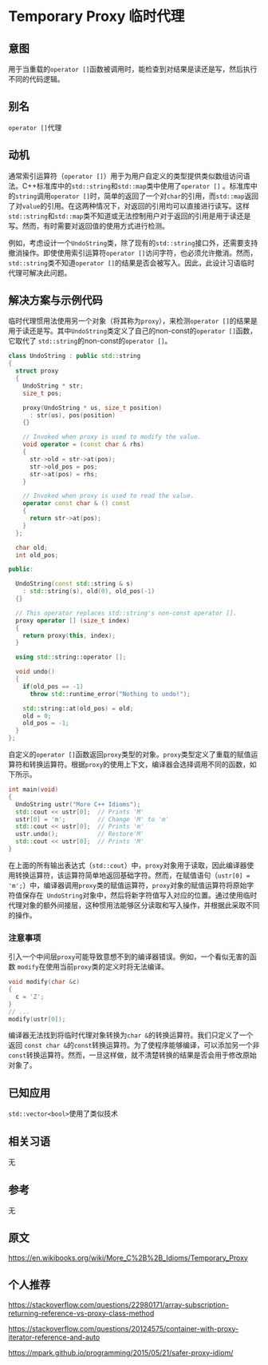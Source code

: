 # Temporary Proxy 临时代理

## 意图

用于当重载的``operator []``函数被调用时，能检查到对结果是读还是写，然后执行不同的代码逻辑。

## 别名

``operator []``代理

## 动机

通常索引运算符（``operator []``）用于为用户自定义的类型提供类似数组访问语法。C++标准库中的``std::string``和``std::map``类中使用了``operator []`` 。标准库中的``string``调用``operator []``时，简单的返回了一个对``char``的引用，而``std::map``返回了对``value``的引用。在这两种情况下，对返回的引用均可以直接进行读写。这样``std::string``和``std::map``类不知道或无法控制用户对于返回的引用是用于读还是写。然而，有时需要对返回值的使用方式进行检测。

例如，考虑设计一个``UndoString``类，除了现有的``std::string``接口外，还需要支持撤消操作。即使使用索引运算符``operator []``访问字符，也必须允许撤消。然而，``std::string``类不知道``operator []``的结果是否会被写入。因此，此设计习语临时代理可解决此问题。

## 解决方案与示例代码

临时代理惯用法使用另一个对象（将其称为``proxy``），来检测``operator []``的结果是用于读还是写。其中``UndoString``类定义了自己的non-const的``operator []``函数，它取代了 ``std::string``的non-const的``operator []``。

```cpp
class UndoString : public std::string
{
  struct proxy
  {
    UndoString * str;
    size_t pos;

    proxy(UndoString * us, size_t position)
      : str(us), pos(position)
    {}

    // Invoked when proxy is used to modify the value.
    void operator = (const char & rhs) 
    {
      str->old = str->at(pos);
      str->old_pos = pos;
      str->at(pos) = rhs;
    }

    // Invoked when proxy is used to read the value.
    operator const char & () const
    {
      return str->at(pos);
    }
  };

  char old;
  int old_pos;

public:

  UndoString(const std::string & s)
    : std::string(s), old(0), old_pos(-1)
  {}

  // This operator replaces std::string's non-const operator [].
  proxy operator [] (size_t index)
  {
    return proxy(this, index);
  }

  using std::string::operator [];

  void undo()
  {
    if(old_pos == -1)
      throw std::runtime_error("Nothing to undo!");

    std::string::at(old_pos) = old;
    old = 0;
    old_pos = -1;
  }
};
```

自定义的``operator []``函数返回``proxy``类型的对象。``proxy``类型定义了重载的赋值运算符和转换运算符。根据``proxy``的使用上下文，编译器会选择调用不同的函数，如下所示。
```cpp
int main(void)
{
  UndoString ustr("More C++ Idioms");
  std::cout << ustr[0];  // Prints 'M'
  ustr[0] = 'm';         // Change 'M' to 'm'
  std::cout << ustr[0];  // Prints 'm'
  ustr.undo();           // Restore'M'
  std::cout << ustr[0];  // Prints 'M'
}
```

在上面的所有输出表达式（``std::cout``）中，``proxy``对象用于读取，因此编译器使用转换运算符，该运算符简单地返回基础字符。然而，在赋值语句（``ustr[0] = 'm';``）中，编译器调用``proxy``类的赋值运算符，``proxy``对象的赋值运算符将原始字符值保存在`` UndoString``对象中，然后将新字符值写入对应的位置。通过使用临时代理对象的额外间接层，这种惯用法能够区分读取和写入操作，并根据此采取不同的操作。

### 注意事项

引入一个中间层``proxy``可能导致意想不到的编译器错误。例如，一个看似无害的函数 ``modify``在使用当前``proxy``类的定义时将无法编译。

```cpp
void modify(char &c)
{
  c = 'Z';
}
// ...
modify(ustr[0]);
```

编译器无法找到将临时代理对象转换为``char &``的转换运算符。我们只定义了一个返回 ``const char &``的``const``转换运算符。为了使程序能够编译，可以添加另一个非``const``转换运算符。然而，一旦这样做，就不清楚转换的结果是否会用于修改原始对象了。


## 已知应用

``std::vector<bool>``使用了类似技术

## 相关习语

无

## 参考

无

## 原文

https://en.wikibooks.org/wiki/More_C%2B%2B_Idioms/Temporary_Proxy

## 个人推荐

https://stackoverflow.com/questions/22980171/array-subscription-returning-reference-vs-proxy-class-method

https://stackoverflow.com/questions/20124575/container-with-proxy-iterator-reference-and-auto

https://mpark.github.io/programming/2015/05/21/safer-proxy-idiom/